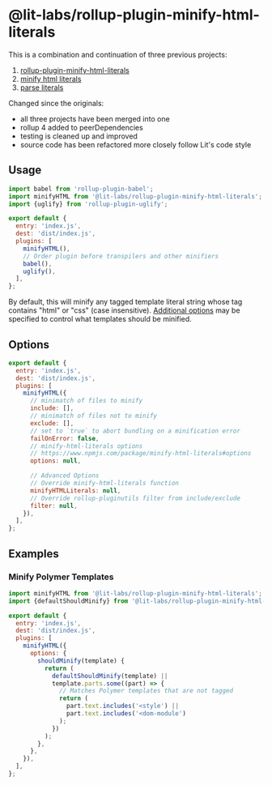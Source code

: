 # @lit-labs/rollup-plugin-minify-html-literals

This is a combination and continuation of three previous projects:

1. [rollup-plugin-minify-html-literals](https://github.com/asyncLiz/rollup-plugin-minify-html-literals)
2. [minify html literals](https://github.com/asyncLiz/minify-html-literals)
3. [parse literals](https://github.com/asyncLiz/parse-literals)

Changed since the originals:

- all three projects have been merged into one
- rollup 4 added to peerDependencies
- testing is cleaned up and improved
- source code has been refactored more closely follow Lit's code style

## Usage

```js
import babel from 'rollup-plugin-babel';
import minifyHTML from '@lit-labs/rollup-plugin-minify-html-literals';
import {uglify} from 'rollup-plugin-uglify';

export default {
  entry: 'index.js',
  dest: 'dist/index.js',
  plugins: [
    minifyHTML(),
    // Order plugin before transpilers and other minifiers
    babel(),
    uglify(),
  ],
};
```

By default, this will minify any tagged template literal string whose tag contains "html" or "css" (case insensitive). [Additional options](#options) may be specified to control what templates should be minified.

## Options

```js
export default {
  entry: 'index.js',
  dest: 'dist/index.js',
  plugins: [
    minifyHTML({
      // minimatch of files to minify
      include: [],
      // minimatch of files not to minify
      exclude: [],
      // set to `true` to abort bundling on a minification error
      failOnError: false,
      // minify-html-literals options
      // https://www.npmjs.com/package/minify-html-literals#options
      options: null,

      // Advanced Options
      // Override minify-html-literals function
      minifyHTMLLiterals: null,
      // Override rollup-pluginutils filter from include/exclude
      filter: null,
    }),
  ],
};
```

## Examples

### Minify Polymer Templates

```js
import minifyHTML from '@lit-labs/rollup-plugin-minify-html-literals';
import {defaultShouldMinify} from '@lit-labs/rollup-plugin-minify-html-literals/lib/minify-html-literals.js';

export default {
  entry: 'index.js',
  dest: 'dist/index.js',
  plugins: [
    minifyHTML({
      options: {
        shouldMinify(template) {
          return (
            defaultShouldMinify(template) ||
            template.parts.some((part) => {
              // Matches Polymer templates that are not tagged
              return (
                part.text.includes('<style') ||
                part.text.includes('<dom-module')
              );
            })
          );
        },
      },
    }),
  ],
};
```
